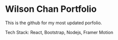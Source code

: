# Wilson Chan Portfolio

This is the github for my most updated porfolio.

Tech Stack: React, Bootstrap, Nodejs, Framer Motion
